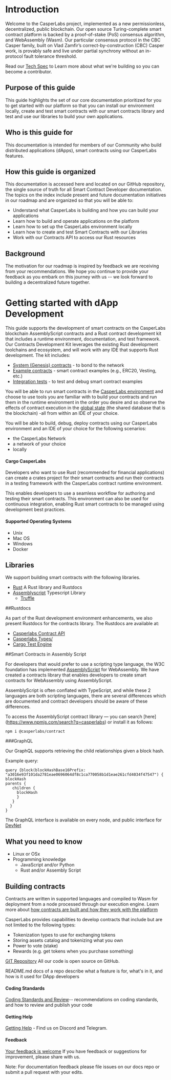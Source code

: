 Introduction
============

Welcome to the CasperLabs project, implemented as a new permissionless, decentralized, public blockchain. Our open source Turing-complete smart contract platform is backed by a proof-of-stake (PoS) consensus algorithm, and WebAssembly (Wasm). Our particular consensus protocol in the CBC Casper family, built on Vlad Zamfir’s correct-by-construction (CBC) Casper work, is provably safe and live under partial synchrony without an in-protocol fault tolerance threshold.

Read our [Tech Spec](https://techspec.casperlabs.io/en/latest/) to Learn more about what we're building so you can become a contributor.

## Purpose of this guide

This guide highlights the set of our core documentation prioritized for you to get started with our platform so that you can install our environment locally, create and test smart contracts with our smart contracts library and test and use our libraries to build your own applications.

## Who is this guide for
This documentation is intended for members of our Community who build distributed applications (dApps), smart contracts using our CasperLabs features.

## How this guide is organized

This documentation is accessed here and located on our GitHub repository, the single source of truth for all Smart Contract Developer documentation. The topics on the index include present and future documentation initiatives in our roadmap and are organized so that you will be able to:

- Understand what CasperLabs is building and how you can build your applications
- Learn how to build and operate applications on the platform
- Learn how to set up the CasperLabs environment locally
- Learn how to create and test Smart Contracts with our Libraries
- Work with our Contracts API to access our Rust resources

## Background
The motivation for our roadmap is inspired by feedback we are receiving from your recommendations. We hope you continue to provide your feedback as you embark on this journey with us -- we look forward to building a decentralized future together.

Getting started with dApp Development
=====================================

This guide supports the development of smart contracts on the CasperLabs blockchain AssemblyScript contracts and a Rust contract development kit that includes a runtime environment, documentation, and test framework. Our Contracts Development Kit leverages the existing Rust development toolchains and ecosystem, and will work with any IDE that supports Rust development. The kit includes:

- [System (Genesis) contracts](https://github.com/CasperLabs/CasperLabs/tree/master/execution-engine/contracts/system) - to bond to the network
- [Example contracts](https://github.com/CasperLabs/CasperLabs/tree/master/execution-engine/contracts/examples) - smart contract examples (e.g., ERC20, Vesting, etc.)
- [Integration tests](...) - to test and debug smart contract examples

You will be able to run smart contracts in the [CasperLabs environment](https://clarity.casperlabs.io/#/) and choose to use tools you are familiar with to build your contracts and run them in the runtime environment in the order you desire and so observe the effects of contract execution in the [global state](https://techspec.casperlabs.io/en/latest/implementation/global-state.html) (the shared database that is the blockchain) -all from within an IDE of your choice.

You will be able to build, debug, deploy contracts using our CasperLabs environment and an IDE of your choice for the following scenarios:

- the CasperLabs Network
- a network of your choice
- locally

#### Cargo CasperLabs

Developers who want to use Rust (recommended for financial applications) can create a crates project for their smart contracts and run their contracts in a testing framework with the CasperLabs contract runtime environment. 

This enables developers to use a seamless workflow for authoring and testing their smart contracts. This environment can also be used for continuous integration, enabling Rust smart contracts to be managed using development best practices. 

#### Supported Operating Systems

- Unix
- Mac OS
- Windows
- Docker

## Libraries
We support building smart contracts with the following libraries.

- [Rust](...) A Rust library and Rustdocs
- [Assemblyscript](https://github.com/AssemblyScript/assemblyscript) Typescript  Library
  - [Truffle](...)

##Rustdocs

As part of the Rust development environment enhancements, we also present Rustdocs for the contracts library. The Rustdocs are available at:
- [Casperlabs Contract API](https://docs.rs/casperlabs-contract/0.2.0/casperlabs_contract/)
- [Casperlabs Types/](https://docs.rs/casperlabs-types/0.2.0/casperlabs_types/)
- [Cargo Test Engine](https://docs.rs/casperlabs-engine-test-support/)

##Smart Contracts in Assembly Script

For developers that would prefer to use a scripting type language, the W3C foundation has implemented [AssemblyScript](https://docs.assemblyscript.org/) for WebAssembly. We have created a contracts library that enables developers to create smart contracts for WebAssembly using AssemblyScript.

AssemblyScript is often conflated with TypeScript, and while these 2 languages are both scripting languages, there are several differences which are documented and contract developers should be aware of these differences.

To access the AssemblyScript contract library — you can search [here] (https://www.npmjs.com/search?q=casperlabs) or install it as follows:

`npm i @casperlabs/contract`

###GraphQL 

Our GraphQL supports retrieving the child relationships given a block hash. 

Example query:

```
query {block(blockHashBase16Prefix: "a3016e93f101da2781eae0696064df8c1ca770058b1d1eae261cfd4034f47547") {
blockHash
parents {
   children {
     blockHash
     }
   }
  }
}
```

The GraphQL interface is available on every node, and public interface for [DevNet](http://devnet-graphql.casperlabs.io:40403/graphql)

## What you need to know

- Linux or OSx
- Programming knowledge
  - JavaScript and/or Python
  - Rust and/or Assembly Script

## Building contracts

Contracts are written in supported languages and compiled to Wasm for deployment from a node processed through our execution engine. Learn more about [how contracts are built and how they work with the platform](https://github.com/CasperLabs/CasperLabs/tree/release-v0.12/execution-engine/contracts/examples)

CasperLabs provides capabilities to develop contracts that include but are not limited to the following types:

- Tokenization types to use for exchanging tokens
- Storing assets catalog and tokenizing what you own
- Power to vote (stake)
- Rewards (e.g. get tokens when you purchase something)

[GIT Repository](https://github.com/CasperLabs/CasperLabs/tree/master)
All our code is open source on GitHub.

 README.md docs of a repo describe what a feature is for, what's in it, and how is it used for DApp developers

#### Coding Standards

[Coding Standards and Review](https://github.com/CasperLabs/CasperLabs/blob/dev/CONTRIBUTING.md)-- recommendations on coding standards, and how to review and publish your code

#### Getting Help

[Getting Help](https://github.com/CasperLabs/CasperLabs/tree/dev#getting-help) - Find us on Discord and Telegram.

#### Feedback

[Your feedback is welcome](...) If you have feedback or suggestions for improvement, please share with us.

Note: For documentation feedback please file issues on our docs repo or submit a pull request with your edits.





